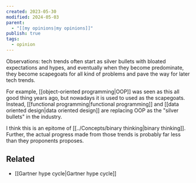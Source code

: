 ```yaml
---
created: 2023-05-30
modified: 2024-05-03
parent:
  - "[[my opinions|my opinions]]"
publish: true
tags:
  - opinion
---
```


Observations: tech trends often start as silver bullets with bloated expectations and hypes, and eventually when they become predominate, they become scapegoats for all kind of problems and pave the way for later tech trends.

For example, [[object-oriented programming|OOP]] was seen as this all good thing years ago, but nowadays it is used to used as the scapegoats. Instead, [[functional programming|functional programming]] and [[data oriented design|data oriented design]] are replacing OOP as the "silver bullets" in the industry.

I think this is an epitome of [[../Concepts/binary thinking|binary thinking]]. Further, the actual progress made from those trends is probably far less than they proponents proposes.

## Related
- [[Gartner hype cycle|Gartner hype cycle]]